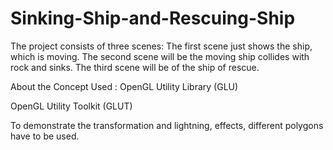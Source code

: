 # Sinking-Ship-and-Rescuing-Ship

The project consists of three scenes:
The first scene just shows the ship, which is moving.
The second scene will be the moving ship collides with rock and sinks.
The third scene will be of the ship of rescue.


About  the Concept Used :
OpenGL Utility Library (GLU) 

OpenGL Utility Toolkit (GLUT)

To demonstrate the transformation and lightning, effects, different polygons have to be used.
